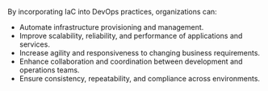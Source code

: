 By incorporating IaC into DevOps practices, organizations can:
- Automate infrastructure provisioning and management.
- Improve scalability, reliability, and performance of applications and services.
- Increase agility and responsiveness to changing business requirements.
- Enhance collaboration and coordination between development and operations teams.
- Ensure consistency, repeatability, and compliance across environments.